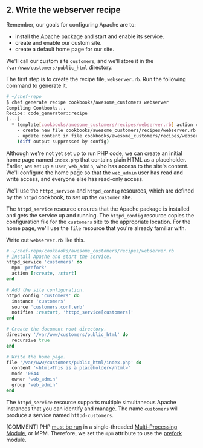 ## 2. Write the webserver recipe

Remember, our goals for configuring Apache are to:

* install the Apache package and start and enable its service.
* create and enable our custom site.
* create a default home page for our site.

We'll call our custom site `customers`, and we'll store it in the <code class="file-path">/var/www/customers/public_html</code> directory.

The first step is to create the recipe file, <code class="file-path">webserver.rb</code>. Run the following command to generate it.

```bash
# ~/chef-repo
$ chef generate recipe cookbooks/awesome_customers webserver
Compiling Cookbooks...
Recipe: code_generator::recipe
[...]
  * template[cookbooks/awesome_customers/recipes/webserver.rb] action create
    - create new file cookbooks/awesome_customers/recipes/webserver.rb
    - update content in file cookbooks/awesome_customers/recipes/webserver.rb from none to bc6813
    (diff output suppressed by config)
```

Although we're not yet set up to run PHP code, we can create an initial home page named <code class="file-path">index.php</code> that contains plain HTML as a placeholder. Earlier, we set up a user, `web_admin`, who has access to the site's content. We'll configure the home page so that the `web_admin` user has read and write access, and everyone else has read-only access.

We'll use the `httpd_service` and `httpd_config` resources, which are defined by the `httpd` cookbook, to set up the `customer` site.

The `httpd_service` resource ensures that the Apache package is installed and gets the service up and running. The `httpd_config` resource copies the configuration file for the `customers` site to the appropriate location. For the home page, we'll use the `file` resource that you're already familiar with.

Write out <code class="file-path">webserver.rb</code> like this.

```ruby
# ~/chef-repo/cookbooks/awesome_customers/recipes/webserver.rb
# Install Apache and start the service.
httpd_service 'customers' do
  mpm 'prefork'
  action [:create, :start]
end

# Add the site configuration.
httpd_config 'customers' do
  instance 'customers'
  source 'customers.conf.erb'
  notifies :restart, 'httpd_service[customers]'
end

# Create the document root directory.
directory '/var/www/customers/public_html' do
  recursive true
end

# Write the home page.
file '/var/www/customers/public_html/index.php' do
  content '<html>This is a placeholder</html>'
  mode '0644'
  owner 'web_admin'
  group 'web_admin'
end
```

The `httpd_service` resource supports multiple simultaneous Apache instances that you can identify and manage. The name `customers` will produce a service named `httpd-customers`.

[COMMENT] PHP [must be run](http://www.php.net/manual/en/faq.installation.php#faq.installation.apache2) in a single-threaded [Multi-Processing Module](http://httpd.apache.org/docs/2.2/mpm.html), or MPM. Therefore, we set the `mpm` attribute to use the [prefork](http://httpd.apache.org/docs/2.2/mod/prefork.html) module.
